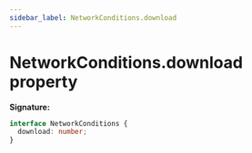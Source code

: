 ```yaml
---
sidebar_label: NetworkConditions.download
---
```


# NetworkConditions.download property

**Signature:**

```typescript
interface NetworkConditions {
  download: number;
}
```

